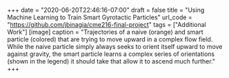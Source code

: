 +++
date = "2020-06-20T22:46:16-07:00"
draft = false
title = "Using Machine Learning to Train Smart Gyrotactic Particles"
url_code = "https://github.com/jbinagia/cme216-final-project"
tags = ["Additional Work"]
[image]
  caption = "Trajectories of a naive (orange) and smart particle (colored) that are trying to move upward in a complex flow field. While the naive particle simply always seeks to orient itself upward to move against gravity, the smart particle learns a complex series of orientations (shown in the legend) it should take that allow it to ascend much further."
+++
